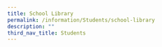```yaml
---
title: School Library
permalink: /information/Students/school-library
description: ""
third_nav_title: Students
---
```

